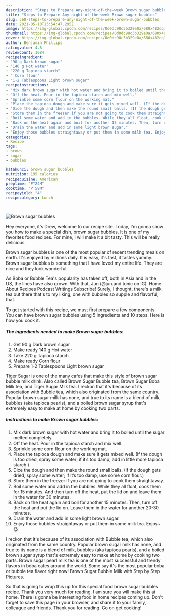 ```yaml
---
description: "Steps to Prepare Any-night-of-the-week Brown sugar bubbles"
title: "Steps to Prepare Any-night-of-the-week Brown sugar bubbles"
slug: 568-steps-to-prepare-any-night-of-the-week-brown-sugar-bubbles
date: 2021-05-10T13:54:47.295Z
image: https://img-global.cpcdn.com/recipes/0d0dc98c3b329e0a/680x482cq70/brown-sugar-bubbles-recipe-main-photo.jpg
thumbnail: https://img-global.cpcdn.com/recipes/0d0dc98c3b329e0a/680x482cq70/brown-sugar-bubbles-recipe-main-photo.jpg
cover: https://img-global.cpcdn.com/recipes/0d0dc98c3b329e0a/680x482cq70/brown-sugar-bubbles-recipe-main-photo.jpg
author: Benjamin Phillips
ratingvalue: 4.8
reviewcount: 1084
recipeingredient:
- "90 g Dark brown sugar"
- "140 g Hot water"
- "220 g Tapioca starch"
- " Corn flour"
- "1-2 Tablespoons Light brown sugar"
recipeinstructions:
- "Mix dark brown sugar with hot water and bring it to boiled until the sugar melted completely."
- "Off the heat. Pour in the tapioca starch and mix well."
- "Sprinkle some corn flour on the working mat."
- "Place the tapioca dough and make sure it gets mixed well. (If the dough is too dried, spray some water; if it’s too damp, add in little more tapioca starch.)"
- "Dice the dough and then make the round small balls. (If the dough gets dried, spray some water; if it’s too damp, use some corn flour.)"
- "Store them in the freezer if you are not going to cook them straightaway."
- "Boil some water and add in the bubbles. While they all float, cook them for 15 minutes. And then turn off the heat, put the lid on and leave them in the water for 30 minutes."
- "Back on the heat again and boil for another 15 minutes. Then, turn off the heat and put the lid on. Leave them in the water for another 20-30 minutes."
- "Drain the water and add in some light brown sugar."
- "Enjoy those bubbles straightaway or put them in some milk tea. Enjoy~ 😋"
categories:
- Recipe
tags:
- brown
- sugar
- bubbles

katakunci: brown sugar bubbles 
nutrition: 195 calories
recipecuisine: American
preptime: "PT24M"
cooktime: "PT58M"
recipeyield: "4"
recipecategory: Lunch

---
```



![Brown sugar bubbles](https://img-global.cpcdn.com/recipes/0d0dc98c3b329e0a/680x482cq70/brown-sugar-bubbles-recipe-main-photo.jpg)

Hey everyone, it's Drew, welcome to our recipe site. Today, I'm gonna show you how to make a special dish, brown sugar bubbles. It is one of my favorites food recipes. For mine, I will make it a bit tasty. This will be really delicious.

Brown sugar bubbles is one of the most popular of recent trending meals on earth. It's enjoyed by millions daily. It is easy, it's fast, it tastes yummy. Brown sugar bubbles is something that I have loved my entire life. They are nice and they look wonderful.

As Boba or Bubble Tea&#39;s popularity has taken off, both in Asia and in the US, the lines have also grown. With that, Jun (@jun.and.tonic on IG). Home About Recipes Podcast Writings Subscribe! Surely, I thought, there&#39;s a milk tea out there that&#39;s to my liking, one with bubbles so supple and flavorful, that.


To get started with this recipe, we must first prepare a few components. You can have brown sugar bubbles using 5 ingredients and 10 steps. Here is how you cook it.

<!--inarticleads1-->

##### The ingredients needed to make Brown sugar bubbles:

1. Get 90 g Dark brown sugar
1. Make ready 140 g Hot water
1. Take 220 g Tapioca starch
1. Make ready  Corn flour
1. Prepare 1-2 Tablespoons Light brown sugar


Tiger Sugar is one of the many cafes that make this style of brown sugar bubble milk drink. Also called Brown Sugar Bubble tea, Brown Sugar Boba Milk tea, and Tiger Sugar Milk tea. I reckon that it&#39;s because of its association with Bubble tea, which also originated from the same country. Popular brown sugar milk has none, and true to its name is a blend of milk, bubbles (aka tapioca pearls), and a boiled brown sugar syrup that&#39;s extremely easy to make at home by cooking two parts. 

<!--inarticleads2-->

##### Instructions to make Brown sugar bubbles:

1. Mix dark brown sugar with hot water and bring it to boiled until the sugar melted completely.
1. Off the heat. Pour in the tapioca starch and mix well.
1. Sprinkle some corn flour on the working mat.
1. Place the tapioca dough and make sure it gets mixed well. (If the dough is too dried, spray some water; if it’s too damp, add in little more tapioca starch.)
1. Dice the dough and then make the round small balls. (If the dough gets dried, spray some water; if it’s too damp, use some corn flour.)
1. Store them in the freezer if you are not going to cook them straightaway.
1. Boil some water and add in the bubbles. While they all float, cook them for 15 minutes. And then turn off the heat, put the lid on and leave them in the water for 30 minutes.
1. Back on the heat again and boil for another 15 minutes. Then, turn off the heat and put the lid on. Leave them in the water for another 20-30 minutes.
1. Drain the water and add in some light brown sugar.
1. Enjoy those bubbles straightaway or put them in some milk tea. Enjoy~ 😋


I reckon that it&#39;s because of its association with Bubble tea, which also originated from the same country. Popular brown sugar milk has none, and true to its name is a blend of milk, bubbles (aka tapioca pearls), and a boiled brown sugar syrup that&#39;s extremely easy to make at home by cooking two parts. Brown sugar pearl milk tea is one of the most successful and trendy flavors in boba cafes around the world. Some say it&#39;s the most popular boba or bubble tea flavor right now! Brown Sugar Bubble Milk with Step by Step Pictures. 

So that is going to wrap this up for this special food brown sugar bubbles recipe. Thank you very much for reading. I am sure you will make this at home. There is gonna be interesting food in home recipes coming up. Don't forget to save this page in your browser, and share it to your family, colleague and friends. Thank you for reading. Go on get cooking!
